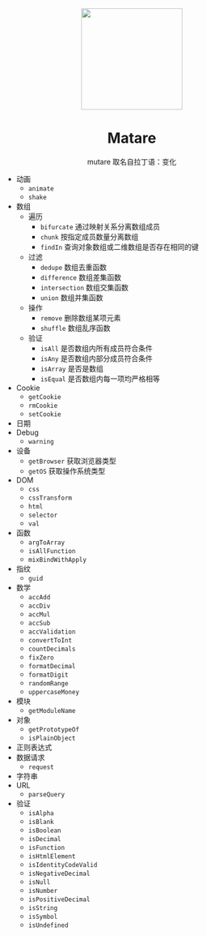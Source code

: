 <div align="center">
    <img width="200" src="https://raw.githubusercontent.com/tsejx/mutare/master/images/logo.png">
</div>

<h1 align="center">Matare</h1>

<p align="center">mutare 取名自拉丁语：变化</p>

* 动画
    * `animate`
    * `shake`
* 数组
    * 遍历
        * `bifurcate` 通过映射关系分离数组成员
        * `chunk` 按指定成员数量分离数组
        * `findIn` 查询对象数组或二维数组是否存在相同的键
    * 过滤
        * `dedupe` 数组去重函数
        * `difference` 数组差集函数
        * `intersection` 数组交集函数
        * `union` 数组并集函数
    * 操作
        * `remove` 删除数组某项元素
        * `shuffle` 数组乱序函数
    * 验证
        * `isAll` 是否数组内所有成员符合条件
        * `isAny` 是否数组内部分成员符合条件
        * `isArray` 是否是数组
        * `isEqual` 是否数组内每一项均严格相等
* Cookie
    * `getCookie`
    * `rmCookie`
    * `setCookie`
* 日期
* Debug
    * `warning`
* 设备
    * `getBrowser` 获取浏览器类型
    * `getOS` 获取操作系统类型
* DOM
    * `css`
    * `cssTransform`
    * `html`
    * `selector`
    * `val`
* 函数
    * `argToArray`
    * `isAllFunction`
    * `mixBindWithApply`
* 指纹
    * `guid`
* 数学
    * `accAdd`
    * `accDiv`
    * `accMul`
    * `accSub`
    * `accValidation`
    * `convertToInt`
    * `countDecimals`
    * `fixZero`
    * `formatDecimal`
    * `formatDigit`
    * `randomRange`
    * `uppercaseMoney`
* 模块
    * `getModuleName`
* 对象
    * `getPrototypeOf`
    * `isPlainObject`
* 正则表达式
* 数据请求
    * `request`
* 字符串
* URL
    * `parseQuery`
* 验证
    * `isAlpha`
    * `isBlank`
    * `isBoolean`
    * `isDecimal`
    * `isFunction`
    * `isHtmlElement`
    * `isIdentityCodeValid`
    * `isNegativeDecimal`
    * `isNull`
    * `isNumber`
    * `isPositiveDecimal`
    * `isString`
    * `isSymbol`
    * `isUndefined`
